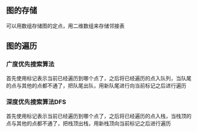## 图的存储
可以用数组存储图的定点，用二维数组来存储邻接表

## 图的遍历
### 广度优先搜索算法
首先使用标记表示当前已经遍历到哪个点了，之后将已经遍历的点入队列，当队尾的点与其他的点都不通了，把队尾出队，用新队尾进行向当前标记之后进行遍历
### 深度优先搜索算法DFS
首先使用标记表示当前已经遍历到哪个点了，之后将已经遍历的点入栈，当栈顶的点与其他的点都不通了，把栈顶出栈，用新栈顶向当前标记之后进行遍历